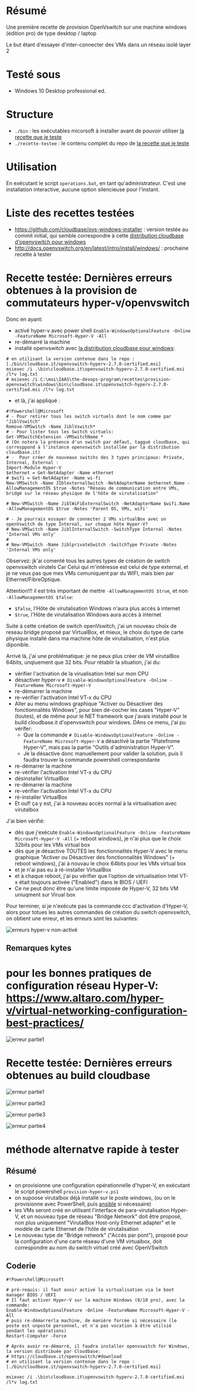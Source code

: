 # Résumé

Une première recette de provision OpenVswitch sur une machine windows (édition pro) de type desktop / laptop

Le but étant d'essayer d'inter-connecter des VMs dans un réseau isolé layer 2

# Testé sous 

* Windows 10 Desktop professional ed.

# Structure

* `./bin` :  les exécutables micorsoft à installer avant de pouvoir utiliser [la recette que je teste](https://github.com/cloudbase/ovs-windows-installer)
* `./recette-testee` :  le contenu complet du repo de [la recette que je teste](https://github.com/cloudbase/ovs-windows-installer)

# Utilisation

En exécutant le script `operations.bat`, en tant qu'administrateur. C'est une installation interactive, aucune option silencieuse pour l'instant.

# Liste des recettes testées

* https://github.com/cloudbase/ovs-windows-installer    :  version testée au commit initial, qui semble correspondre à cette [distribution cloudbase d'openvswitch pour windows](https://cloudbase.it/openvswitch/)
* http://docs.openvswitch.org/en/latest/intro/install/windows/  : prochaine recette à tester


# Recette testée: Dernières erreurs obtenues à la provision de commutateurs hyper-v/openvswitch

Donc en ayant:
* activé hyper-v avec power shell `Enable-WindowsOptionalFeature -Online -FeatureName Microsoft-Hyper-V -All`
* re-démarré la machine
* installé openvswitch avec [la distribution cloudbase pour windows](https://cloudbase.it/openvswitch/#download):
```
# en utilisant la version contenue dans le repo :[./bin/cloudbase.it/openvswitch-hyperv-2.7.0-certified.msi]
msiexec /i .\bin\cloudbase.it\openvswitch-hyperv-2.7.0-certified.msi /l*v log.txt
# msiexec /i C:\moi\IAAS\the-devops-program\recettes\provision-openvswitch\windows\bin\cloudbase.it\openvswitch-hyperv-2.7.0-certified.msi /l*v log.txt
```
* et là, j'ai appliqué :
```
#!Powershell@Microsoft
# - Pour retirer tous les switch virtuels dont le nom comme par "JiblVswitch"
Remove-VMSwitch -Name JiblVswitch*
# - Pour lister tous les Switch virtuels:
Get-VMSwitchExtension -VMSwitchName *
# (On notera la présence d'un switch par défaut, taggué cloudbase, qui corresppond à l'instance openvswitch installée par la distribution cloudbase.it)
# -  Pour créer de nouveaux switchs des 3 types principaux: Private, Internal, External :
Import-Module Hyper-V
$ethernet = Get-NetAdapter -Name ethernet
# $wifi = Get-NetAdapter -Name wi-fi
New-VMSwitch -Name JIblexternalSwitch -NetAdapterName $ethernet.Name -AllowManagementOS $true -Notes "Réseau de communication entre VMs, bridgé sur le réseau physique de l'hôte de virutalisation"

# New-VMSwitch -Name JiblWiFiExternalSwitch -NetAdapterName $wifi.Name -AllowManagementOS $true -Notes 'Parent OS, VMs, wifi'

# - Je pourrais essayer de connecter 2 VMs virtualBox avec un openVswitch de type Internal, sur chaque hôte Hyper-V? 
# New-VMSwitch -Name JiblInternalSwitch -SwitchType Internal -Notes 'Internal VMs only'
# 
# New-VMSwitch -Name JiblprivateSwitch -SwitchType Private -Notes 'Internal VMs only'

```

Observez: jk'ai comenté tous les autres types de création de switch openvswitch virutels
Car Celui qui m'intéresse est celui de type external, et je ne veux pas que mes VMs comuniquent par du WIFI, mais bien par Ethernet/FibreOptique.

Attention!!! il est très important de mettre `-AllowManagementOS $true`, et non  `-AllowManagementOS $false`:
* `$false`, l'Hôte de virutalisation Windows n'aura plus accès à internet
* `$true`, l'Hôte de virutalisation Windows aura accès à internet

Suite à cette création de switch openVswitch, j'ai un nouveau choix de reseau bridge proposé par VirtualBox, et mieux, le choix du type de carte 
physique installé dans ma machine hôte de virutalisation, n'est plus diponible.


Arrivé là, j'ai une problématique: je ne peux plus créer de VM virutalBox 64bits, unqiuement que 32 bits.
Pour rétablir la situation, j'ai du:
* vérifier l'activation de la virualisation Intel sur mon CPU
* désactiver hyper-v `# Disable-WindowsOptionalFeature -Online -FeatureName Microsoft-Hyper-V`
* re-démarrer la machine
* re-vérifier l'activation Intel VT-x du CPU
* Aller au menu windows graphique "Activer ou Désactiver des fonctionnalités Windows", pour bien dé-cocher les cases "Hyper-V" (toutes), et de même pour le NET framework que j'avais installé pour le build cloudbase.it d'openvswitch pour windows. DAns ce menu, j'ai pu vérifer:
  * Que la commande `# Disable-WindowsOptionalFeature -Online -FeatureName Microsoft-Hyper-V` a désactivé la partie  "Platefrome Hyper-V", mais pas la partie "Outils d'administration Hyper-V".
  * Je la désactive donc manuellement pour valider la solution, puis il faudra trouver la commande powershell correspondante
* re-démarrer la machine
* re-vérifier l'activation Intel VT-x du CPU
* désinstaller VirtualBox
* re-démarrer la machine
* re-vérifier l'activation Intel VT-x du CPU
* ré-installer VirtualBox
* Et ouf! ça y est, j'ai à nouveau accès normal à la virtualisation avec virutalbox

J'ai bien vérifié:

* dès que j'exécute `Enable-WindowsOptionalFeature -Online -FeatureName Microsoft-Hyper-V -All` (+ reboot windows), je n'ai plus que le choix 32bits pour les VMs virtual box
* dès que je désactive TOUTES les fonctionnalités Hyper-V avec le menu graphique "Activer ou Désactiver des fonctionnalités Windows" (+ reboot windows), j'ai à nouvau le choix 64bits pour les VMs virtual box
* et je n'ai pas eu à ré-installer VirtualBox
* et à chaque reboot, j'ai pu vérifier que l'option de virtualisation Intel VT-x était toujours activée ("Enabled") dans le BIOS / UEFI 
* Ce ne peut donc être qu'une limite imposée de Hyper-V, 32 bits VM uniuqment sur Virual box 

Pour terminer, si je n'exécute pas la commande ccc d'activation d'Hyper-V, alors pour totues les autres commandes 
de création du switch openvswitch, on obtient une erreur, et les erreurs sont les suivantes:

![erreurs hyper-v non-activé ](https://github.com/Jean-Baptiste-Lasselle/recette-deploiement-openvswitch-windows/raw/master/doc/screenshots/powershell-enable-hyper-v.17.erreurs-si-je-n-active-pas-hyper-v.png)


## Remarques kytes




# pour les bonnes pratiques de configuration réseau Hyper-V: https://www.altaro.com/hyper-v/virtual-networking-configuration-best-practices/

![erreur partie1](https://github.com/Jean-Baptiste-Lasselle/recette-deploiement-openvswitch-windows/raw/master/doc/screenshots/derniere-erreur/last-error-hero-1.png)


# Recette testée: Dernières erreurs obtenues au build cloudbase

![erreur partie1](https://github.com/Jean-Baptiste-Lasselle/recette-deploiement-openvswitch-windows/raw/master/doc/screenshots/derniere-erreur/last-error-hero-1.png)

![erreur partie2](https://github.com/Jean-Baptiste-Lasselle/recette-deploiement-openvswitch-windows/raw/master/doc/screenshots/derniere-erreur/last-error-hero-2.png)

![erreur partie3](https://github.com/Jean-Baptiste-Lasselle/recette-deploiement-openvswitch-windows/raw/master/doc/screenshots/derniere-erreur/last-error-hero-3.png)

![erreur partie4](https://github.com/Jean-Baptiste-Lasselle/recette-deploiement-openvswitch-windows/raw/master/doc/screenshots/derniere-erreur/last-error-hero-4.png)





# méthode alternatve rapide à tester

##  Résumé

* on provisionne une configuration opérationnelle d'hyper-V, en exécutant le script powershell `provision-hyper-v.ps1`
* on supoose virutalbox déjà installé sur le poste windows, (ou on le provisionne avec PowerShell, puis [ansible](https://docs.ansible.com/ansible/2.5/dev_guide/developing_modules_general_windows.html) si nécessaire)
* les VMs seront créé en utilisant l'interface de para-virutalisation Hyper-V, et un nouveau type de réseau "Bridge Network" doit être proposé, non plus uniquement "VirutalBox Host-only Ethernet adapter" et le modèle de carte Ethernet de l'hôte de virutalisation
* Le nouveau type de "Bridge network" ("Accès par pont"), proposé pour la configuration d'une carte réseau d'une VM virtualbox, doit correspondre au nom du switch virtuel créé avec OpenVSwitch


## Coderie

```
#!Powershell@Microsoft

# pré-requis: il faut avoir activé la virtualisation via le boot manager BIOS / UEFI
# Il faut activer Hyper-V sur la machine Windows (8/10 pro), avec la commande: 
Enable-WindowsOptionalFeature -Online -FeatureName Microsoft-Hyper-V -All
# puis re-démarrerla machine, de manière forcée si nécessaire (le poste est unposte personnel, et n'a pas vocation à être utilsié pendant les opérations)
Restart-Computer -Force

# Après avoir re-démarré, il faudra installer openvswitch for Windows, la version distribuée par Cloudbase:
# https://cloudbase.it/openvswitch/#download
# en utilisant la version contenue dans le repo :[./bin/cloudbase.it/openvswitch-hyperv-2.7.0-certified.msi]

msiexec /i .\bin\cloudbase.it\openvswitch-hyperv-2.7.0-certified.msi /l*v log.txt


```



